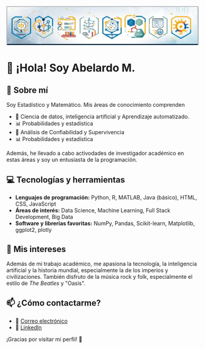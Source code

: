 
<!-- ![](./img/banner_1.jpeg) -->
<!-- ![](./img/banner_2.jpeg) -->
![](./img/banner_6.jpg)
# 👋 ¡Hola! Soy Abelardo M.

## 📌 Sobre mí
Soy Estadístico y Matemático. Mis áreas de conocimiento comprenden 

- 🤖 Ciencia de datos, inteligencia artificial y Aprendizaje automatizado.
- 📊 Probabilidades y estadística
- 🔢 Análisis de Confiabilidad y Supervivencia
- 📊 Probabilidades y estadística

Además, he llevado a cabo activodades de investigador académico en estas áreas y soy un entusiasta de la programación.

## 💻 Tecnologías y herramientas
- **Lenguajes de programación:** Python, R, MATLAB, Java (básico), HTML, CSS, JavaScript
- **Áreas de interés:** Data Science, Machine Learning, Full Stack Development, Big Data
- **Software y librerías favoritas:** NumPy, Pandas, Scikit-learn, Matplotlib, ggplot2, plotly

## 🎯 Mis intereses
Además de mi trabajo académico, me apasiona la tecnología, la inteligencia artificial y la historia mundial, especialmente la de los imperios y civilizaciones. También disfruto de la música rock y folk, especialmente el estilo de *The Beatles* y "Oasis". 

## 📫 ¿Cómo contactarme?
- 📧 [Correo electrónico](abelardoemc@gmail.com)
- 🔗 [LinkedIn](https://www.linkedin.com/in/tuperfil)

¡Gracias por visitar mi perfil! 🚀